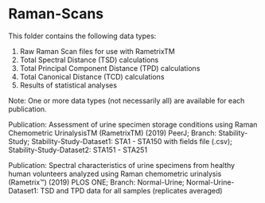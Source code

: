 # Raman-Scans
This folder contains the following data types:
1. Raw Raman Scan files for use with RametrixTM
2. Total Spectral Distance (TSD) calculations
3. Total Principal Component Distance (TPD) calculations
4. Total Canonical Distance (TCD) calculations
5. Results of statistical analyses

Note: One or more data types (not necessarily all) are available for each publication.

Publication: Assessment of urine specimen storage conditions using Raman Chemometric UrinalysisTM (RametrixTM) (2019) PeerJ; Branch: Stability-Study; Stability-Study-Dataset1: STA1 - STA150 with fields file (.csv); Stability-Study-Dataset2: STA151 - STA251

Publication: Spectral characteristics of urine specimens from healthy human volunteers analyzed using Raman chemometric urinalysis (Rametrix™) (2019) PLOS ONE; Branch: Normal-Urine; Normal-Urine-Dataset1: TSD and TPD data for all samples (replicates averaged)

